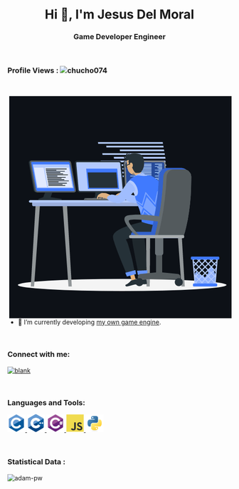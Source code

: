 <h1 align="center">Hi 👋, I'm Jesus Del Moral</h1>
<h3 align="center">Game Developer Engineer</h3>

<br>

<p align="right"> <h3>Profile Views : <img src="https://komarev.com/ghpvc/?username=chucho074&label=Profile%20views&color=0e75b6&style=flat"
    alt="chucho074" /> </h3>
  </p>

<br>

<p><img align="right" src="https://github.com/chucho074/chucho074/blob/main/animation_500_kxa883sd.gif" alt="chucho074" /></p>


- 🌱 I’m currently developing [my own game engine](https://github.com/chucho074/giEngine).

<br>

<h3 align="left">Connect with me:</h3>
<p align="left">
  <a href="https://www.linkedin.com/in/jesús-alberto-del-moral-cupil-575237199/" target="blank"><img align="center"
      src="https://raw.githubusercontent.com/rahuldkjain/github-profile-readme-generator/master/src/images/icons/Social/linked-in-alt.svg"
      alt="blank" height="30" width="40" /></a>
  
  
</p>

<br>

<h3 align="left">Languages and Tools:</h3>
<p align="left">  <a href="https://www.cprogramming.com/" target="_blank"
    rel="noreferrer"> <img src="https://raw.githubusercontent.com/devicons/devicon/master/icons/c/c-original.svg"
      alt="c" width="40" height="40" /> </a> <a href="https://www.w3schools.com/cpp/" target="_blank" rel="noreferrer">
    <img src="https://raw.githubusercontent.com/devicons/devicon/master/icons/cplusplus/cplusplus-original.svg"
      alt="cplusplus" width="40" height="40" /> </a> <a href="https://www.w3schools.com/cs/" target="_blank" rel="noreferrer">
    <img src="https://raw.githubusercontent.com/devicons/devicon/master/icons/csharp/csharp-original.svg"
      alt="csharp" width="40" height="40" /> </a> <a href="https://developer.mozilla.org/en-US/docs/Web/JavaScript" target="_blank"
    rel="noreferrer"> <img src="https://raw.githubusercontent.com/devicons/devicon/master/icons/javascript/javascript-original.svg"
      alt="javascript" width="40" height="40" /> </a> <a href="https://www.python.org" target="_blank" rel="noreferrer"> <img
      src="https://raw.githubusercontent.com/devicons/devicon/master/icons/python/python-original.svg" alt="python"
      width="40" height="40" /> </a>  </p>

<br>

<h3>Statistical Data :</h3>
<p><img align="center"
    src="https://github-readme-stats.vercel.app/api/top-langs?username=chucho074&show_icons=true&locale=en&bg_color=0d1117&text_color=ffffff&layout=compact"
    alt="adam-pw" 
    bg_color=#808080/></p>


